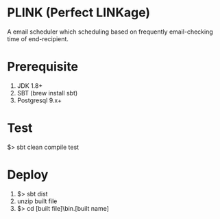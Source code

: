 # PLINK (Perfect LINKage)
A email scheduler which scheduling based on frequently email-checking time of end-recipient.

# Prerequisite
1. JDK 1.8+
2. SBT (brew install sbt)
3. Postgresql 9.x+

# Test
$> sbt clean compile test

# Deploy
1. $> sbt dist
2. unzip built file
3. $> cd [built file]\bin\.[built name]
